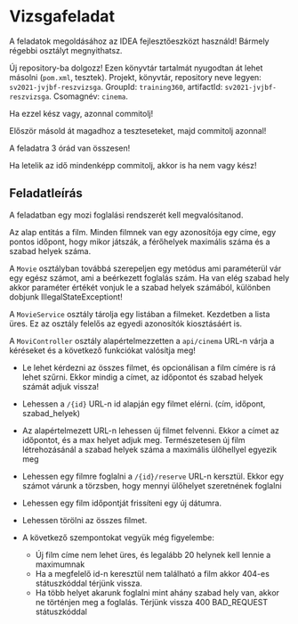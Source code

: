 # Vizsgafeladat

A feladatok megoldásához az IDEA fejlesztőeszközt használd! 
Bármely régebbi osztályt megnyithatsz.

Új repository-ba dolgozz!
Ezen könyvtár tartalmát nyugodtan át lehet másolni (`pom.xml`, tesztek). 
Projekt, könyvtár, repository neve legyen: `sv2021-jvjbf-reszvizsga`. 
GroupId: `training360`, artifactId: `sv2021-jvjbf-reszvizsga`. Csomagnév: `cinema`.

Ha ezzel kész vagy, azonnal commitolj!

Először másold át magadhoz a teszteseteket, majd commitolj azonnal!

A feladatra 3 órád van összesen!

Ha letelik az idő mindenképp commitolj, akkor is
ha nem vagy kész!

## Feladatleírás

A feladatban egy mozi foglalási rendszerét kell megvalósítanod. 

Az alap entitás a film. Minden filmnek van egy azonosítója egy címe, egy pontos időpont, hogy mikor játszák, a férőhelyek maximális száma és a szabad helyek száma.

A `Movie` osztályban továbbá szerepeljen egy metódus ami paraméterül vár egy egész számot, ami a beérkezett foglalás szám. Ha van elég szabad hely akkor paraméter értékét vonjuk le a szabad helyek számából, különben dobjunk IllegalStateExceptiont!

A `MovieService` osztály tárolja egy listában a filmeket. Kezdetben a lista üres. Ez az osztály felelős az egyedi azonosítók kiosztásáért is. 

A `MoviController` osztály alapértelmezzetten a `api/cinema` URL-n várja a kéréseket és a következő funkciókat valósítja meg!

* Le lehet kérdezni az összes filmet, és opcionálisan a film címére is rá lehet szűrni. Ekkor mindig a címet, az időpontot és szabad helyek számát adjuk vissza!

* Lehessen a `/{id}` URL-n id alapján egy filmet elérni. (cím, időpont, szabad_helyek) 

* Az alapértelmezett URL-n lehessen új filmet felvenni. Ekkor a címet az időpontot, és a max helyet adjuk meg. Természetesen új film létrehozásánál a szabad helyek száma a maximális ülőhellyel egyezik meg

* Lehessen egy filmre foglalni a `/{id}/reserve` URL-n kersztül. Ekkor egy számot várunk a törzsben, hogy mennyi ülőhelyet szeretnének foglalni

* Lehessen egy film időpontját frissíteni egy új dátumra. 

* Lehessen törölni az összes filmet. 

* A következő szempontokat vegyük még figyelembe:
	* Új film címe nem lehet üres, és legalább 20 helynek kell lennie a maximumnak
	* Ha a megfelelő id-n keresztül nem található a film akkor 404-es státuszkóddal térjünk vissza.
	* Ha több helyet akarunk foglalni mint ahány szabad hely van, akkor ne történjen meg a foglalás. Térjünk vissza 400 BAD_REQUEST státuszkóddal
  

